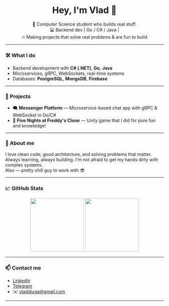 <h1 align="center">Hey, I'm Vlad 👋</h1>

<p align="center">
  🧠 Computer Science student who builds real stuff.<br>
  💻 Backend dev | Go / C# / Java | <br>
  🔥 Making projects that solve real problems & are fun to build
</p>

---

### 🛠 What I do
- Backend development with **C# (.NET)**, **Go**, **Java**
- Microservices, gRPC, WebSockets, real-time systems
- Databases: **PostgreSQL**, **MongoDB**, **Firebase**

---

### 🚧 Projects
- 🗨️ **Messenger Platform** — Microservice-based chat app with gRPC & WebSocket in Go/C#
- 🐻 **Five Nights at Freddy's Clone** — Unity game that I did for pure fun and knowledge!

---

### 🤘 About me
I love clean code, good architecture, and solving problems that matter.  
Always learning, always building. I'm not afraid to get my hands dirty with complex systems.  
Also — pretty chill guy to work with 😎

---

### 📈 GitHub Stats

<p align="center">
  <img src="https://github-readme-stats.vercel.app/api?username=Vladdjuga&show_icons=true&theme=radical" height="170" />
  <img src="https://github-readme-stats.vercel.app/api/top-langs/?username=Vladdjuga&layout=compact&theme=radical" height="170" />
</p>

---

### 📫 Contact me

- [LinkedIn](https://linkedin.com/in/vladyslav-dzhuha)
- [Telegram](https://t.me/idepieszo)  
- ✉️ vladdjuga@gmail.com

---
